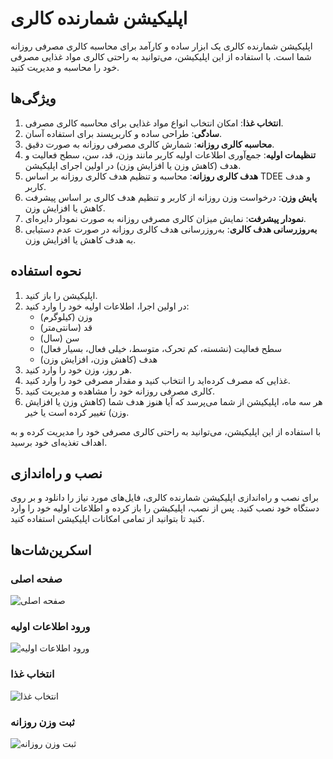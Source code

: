 # اپلیکیشن شمارنده کالری

اپلیکیشن شمارنده کالری یک ابزار ساده و کارآمد برای محاسبه کالری مصرفی روزانه شما است. با استفاده از این اپلیکیشن، می‌توانید به راحتی کالری مواد غذایی مصرفی خود را محاسبه و مدیریت کنید.

## ویژگی‌ها

1. **انتخاب غذا**: امکان انتخاب انواع مواد غذایی برای محاسبه کالری مصرفی.
2. **سادگی**: طراحی ساده و کاربرپسند برای استفاده آسان.
3. **محاسبه کالری روزانه**: شمارش کالری مصرفی روزانه به صورت دقیق.
4. **تنظیمات اولیه**: جمع‌آوری اطلاعات اولیه کاربر مانند وزن، قد، سن، سطح فعالیت و هدف (کاهش وزن یا افزایش وزن) در اولین اجرای اپلیکیشن.
5. **هدف کالری روزانه**: محاسبه و تنظیم هدف کالری روزانه بر اساس TDEE و هدف کاربر.
6. **پایش وزن**: درخواست وزن روزانه از کاربر و تنظیم هدف کالری بر اساس پیشرفت کاهش یا افزایش وزن.
7. **نمودار پیشرفت**: نمایش میزان کالری مصرفی روزانه به صورت نمودار دایره‌ای.
8. **به‌روزرسانی هدف کالری**: به‌روزرسانی هدف کالری روزانه در صورت عدم دستیابی به هدف کاهش یا افزایش وزن.

## نحوه استفاده

1. اپلیکیشن را باز کنید.
2. در اولین اجرا، اطلاعات اولیه خود را وارد کنید:
   - وزن (کیلوگرم)
   - قد (سانتی‌متر)
   - سن (سال)
   - سطح فعالیت (نشسته، کم تحرک، متوسط، خیلی فعال، بسیار فعال)
   - هدف (کاهش وزن، افزایش وزن)
3. هر روز، وزن خود را وارد کنید.
4. غذایی که مصرف کرده‌اید را انتخاب کنید و مقدار مصرفی خود را وارد کنید.
5. کالری مصرفی روزانه خود را مشاهده و مدیریت کنید.
6. هر سه ماه، اپلیکیشن از شما می‌پرسد که آیا هنوز هدف شما (کاهش وزن یا افزایش وزن) تغییر کرده است یا خیر.

با استفاده از این اپلیکیشن، می‌توانید به راحتی کالری مصرفی خود را مدیریت کرده و به اهداف تغذیه‌ای خود برسید.

## نصب و راه‌اندازی

برای نصب و راه‌اندازی اپلیکیشن شمارنده کالری، فایل‌های مورد نیاز را دانلود و بر روی دستگاه خود نصب کنید. پس از نصب، اپلیکیشن را باز کرده و اطلاعات اولیه خود را وارد کنید تا بتوانید از تمامی امکانات اپلیکیشن استفاده کنید.

## اسکرین‌شات‌ها

### صفحه اصلی
![صفحه اصلی](./assets/screenshots/homepage.png)

### ورود اطلاعات اولیه
![ورود اطلاعات اولیه](./assets/screenshots/setup.png)

### انتخاب غذا
![انتخاب غذا](./assets/screenshots/food_selection.png)


### ثبت وزن روزانه
![ثبت وزن روزانه](./assets/screenshots/weight_input.png)
